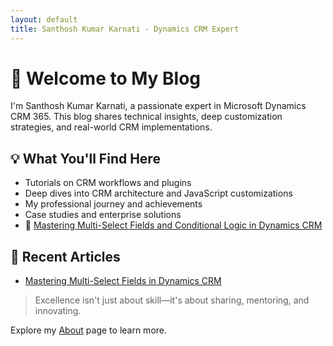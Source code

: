 ```yaml
---
layout: default
title: Santhosh Kumar Karnati - Dynamics CRM Expert
---
```


# 👋 Welcome to My Blog

I'm Santhosh Kumar Karnati, a passionate expert in Microsoft Dynamics CRM 365. This blog shares technical insights, deep customization strategies, and real-world CRM implementations.

## 💡 What You'll Find Here
- Tutorials on CRM workflows and plugins
- Deep dives into CRM architecture and JavaScript customizations
- My professional journey and achievements
- Case studies and enterprise solutions
- 📑 [Mastering Multi-Select Fields and Conditional Logic in Dynamics CRM](_posts/2025-07-22-customization-dynamics.md)

## 📑 Recent Articles
- [Mastering Multi-Select Fields in Dynamics CRM](_posts/2025-07-22-customization-dynamics.md)

> Excellence isn't just about skill—it's about sharing, mentoring, and innovating.

Explore my [About](about.md) page to learn more.
